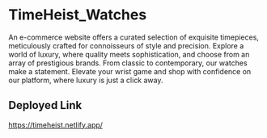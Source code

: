 # TimeHeist_Watches

An e-commerce website offers a curated selection of exquisite timepieces, meticulously crafted for connoisseurs of style and precision. Explore a world of luxury, where quality meets sophistication, and choose from an array of prestigious brands. From classic to contemporary, our watches make a statement. Elevate your wrist game and shop with confidence on our platform, where luxury is just a click away.

## Deployed Link

https://timeheist.netlify.app/
